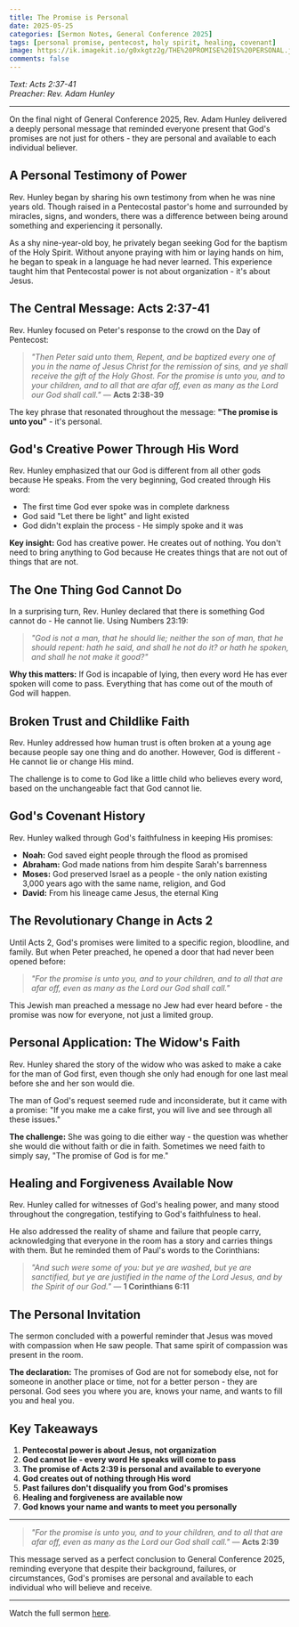 ```yaml
---
title: The Promise is Personal
date: 2025-05-25
categories: [Sermon Notes, General Conference 2025]
tags: [personal promise, pentecost, holy spirit, healing, covenant]
image: https://ik.imagekit.io/g0xkgtz2g/THE%20PROMISE%20IS%20PERSONAL.jpg?updatedAt=1748279066352
comments: false
---
```


_Text: Acts 2:37-41_  
_Preacher: Rev. Adam Hunley_

---

On the final night of General Conference 2025, Rev. Adam Hunley delivered a deeply personal message that reminded everyone present that God's promises are not just for others - they are personal and available to each individual believer.

## A Personal Testimony of Power

Rev. Hunley began by sharing his own testimony from when he was nine years old. Though raised in a Pentecostal pastor's home and surrounded by miracles, signs, and wonders, there was a difference between being around something and experiencing it personally.

As a shy nine-year-old boy, he privately began seeking God for the baptism of the Holy Spirit. Without anyone praying with him or laying hands on him, he began to speak in a language he had never learned. This experience taught him that Pentecostal power is not about organization - it's about Jesus.

## The Central Message: Acts 2:37-41

Rev. Hunley focused on Peter's response to the crowd on the Day of Pentecost:

> _"Then Peter said unto them, Repent, and be baptized every one of you in the name of Jesus Christ for the remission of sins, and ye shall receive the gift of the Holy Ghost. For the promise is unto you, and to your children, and to all that are afar off, even as many as the Lord our God shall call."_ — **Acts 2:38-39**

The key phrase that resonated throughout the message: **"The promise is unto you"** - it's personal.

## God's Creative Power Through His Word

Rev. Hunley emphasized that our God is different from all other gods because He speaks. From the very beginning, God created through His word:

- The first time God ever spoke was in complete darkness
- God said "Let there be light" and light existed
- God didn't explain the process - He simply spoke and it was

**Key insight:** God has creative power. He creates out of nothing. You don't need to bring anything to God because He creates things that are not out of things that are not.

## The One Thing God Cannot Do

In a surprising turn, Rev. Hunley declared that there is something God cannot do - He cannot lie. Using Numbers 23:19:

> _"God is not a man, that he should lie; neither the son of man, that he should repent: hath he said, and shall he not do it? or hath he spoken, and shall he not make it good?"_

**Why this matters:** If God is incapable of lying, then every word He has ever spoken will come to pass. Everything that has come out of the mouth of God will happen.

## Broken Trust and Childlike Faith

Rev. Hunley addressed how human trust is often broken at a young age because people say one thing and do another. However, God is different - He cannot lie or change His mind.

The challenge is to come to God like a little child who believes every word, based on the unchangeable fact that God cannot lie.

## God's Covenant History

Rev. Hunley walked through God's faithfulness in keeping His promises:

- **Noah:** God saved eight people through the flood as promised
- **Abraham:** God made nations from him despite Sarah's barrenness
- **Moses:** God preserved Israel as a people - the only nation existing 3,000 years ago with the same name, religion, and God
- **David:** From his lineage came Jesus, the eternal King

## The Revolutionary Change in Acts 2

Until Acts 2, God's promises were limited to a specific region, bloodline, and family. But when Peter preached, he opened a door that had never been opened before:

> _"For the promise is unto you, and to your children, and to all that are afar off, even as many as the Lord our God shall call."_

This Jewish man preached a message no Jew had ever heard before - the promise was now for everyone, not just a limited group.

## Personal Application: The Widow's Faith

Rev. Hunley shared the story of the widow who was asked to make a cake for the man of God first, even though she only had enough for one last meal before she and her son would die.

The man of God's request seemed rude and inconsiderate, but it came with a promise: "If you make me a cake first, you will live and see through all these issues."

**The challenge:** She was going to die either way - the question was whether she would die without faith or die in faith. Sometimes we need faith to simply say, "The promise of God is for me."

## Healing and Forgiveness Available Now

Rev. Hunley called for witnesses of God's healing power, and many stood throughout the congregation, testifying to God's faithfulness to heal.

He also addressed the reality of shame and failure that people carry, acknowledging that everyone in the room has a story and carries things with them. But he reminded them of Paul's words to the Corinthians:

> _"And such were some of you: but ye are washed, but ye are sanctified, but ye are justified in the name of the Lord Jesus, and by the Spirit of our God."_ — **1 Corinthians 6:11**

## The Personal Invitation

The sermon concluded with a powerful reminder that Jesus was moved with compassion when He saw people. That same spirit of compassion was present in the room.

**The declaration:** The promises of God are not for somebody else, not for someone in another place or time, not for a better person - they are personal. God sees you where you are, knows your name, and wants to fill you and heal you.

## Key Takeaways

1. **Pentecostal power is about Jesus, not organization**
2. **God cannot lie - every word He speaks will come to pass**
3. **The promise of Acts 2:39 is personal and available to everyone**
4. **God creates out of nothing through His word**
5. **Past failures don't disqualify you from God's promises**
6. **Healing and forgiveness are available now**
7. **God knows your name and wants to meet you personally**

---

> _"For the promise is unto you, and to your children, and to all that are afar off, even as many as the Lord our God shall call."_ — **Acts 2:39**

This message served as a perfect conclusion to General Conference 2025, reminding everyone that despite their background, failures, or circumstances, God's promises are personal and available to each individual who will believe and receive.

---

Watch the full sermon <a href="https://www.facebook.com/share/v/14K5CUvFKs/" target="_blank">here</a>.
